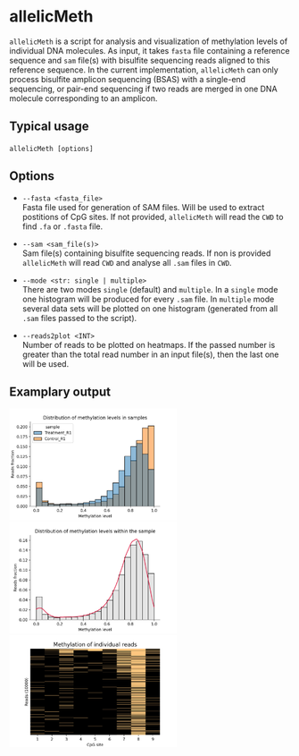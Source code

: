 # allelicMeth
`allelicMeth` is a script for analysis and visualization of methylation levels of individual DNA molecules. As input, it takes `fasta` file containing a reference sequence and `sam` file(s) with bisulfite sequencing reads aligned to this reference sequence. In the current implementation, `allelicMeth` can only process bisulfite amplicon sequencing (BSAS) with a single-end sequencing, or pair-end sequencing if two reads are merged in one DNA molecule corresponding to an amplicon.

## Typical usage      
`allelicMeth [options]`  

## Options  
* `--fasta <fasta_file>`  
Fasta file used for generation of SAM files. Will be used to extract postitions of CpG sites. If not provided, `allelicMeth` will read the `CWD` to find `.fa` or `.fasta` file.  

* `--sam <sam_file(s)>`  
Sam file(s) containing bisulfite sequencing reads. If non is provided `allelicMeth` will read `CWD` and analyse all `.sam` files in `CWD`. 

* `--mode <str: single | multiple>`  
There are two modes `single` (default) and `multiple`. In a `single` mode one histogram will be produced for every `.sam` file. In `multiple` mode several data sets will be plotted on one histogram (generated from all `.sam` files passed to the script).  

* `--reads2plot <INT>`  
Number of reads to be plotted on heatmaps. If the passed number is greater than the total read number in an input file(s), then the last one will be used.  

## Examplary output  
<img title="single mode histogram" src="images/overlay_histogram.png" width="300"/> <img title="multiple mode histogram" src="images/single_data_histogram.png" width="300"/> <img title="heatmap" style="middle" src="images/heatmap.png" width="300"> 